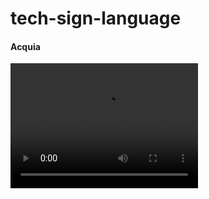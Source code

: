 tech-sign-language
==================

<h4>Acquia</h4>

<video id="acquia" width="300" height="200" preload="auto" src="https://s3-eu-west-1.amazonaws.com/modernfidelity-studios-media/videos/tech-sign/acquia_.m4v" type="video/mp4" autoplay controls></video>
